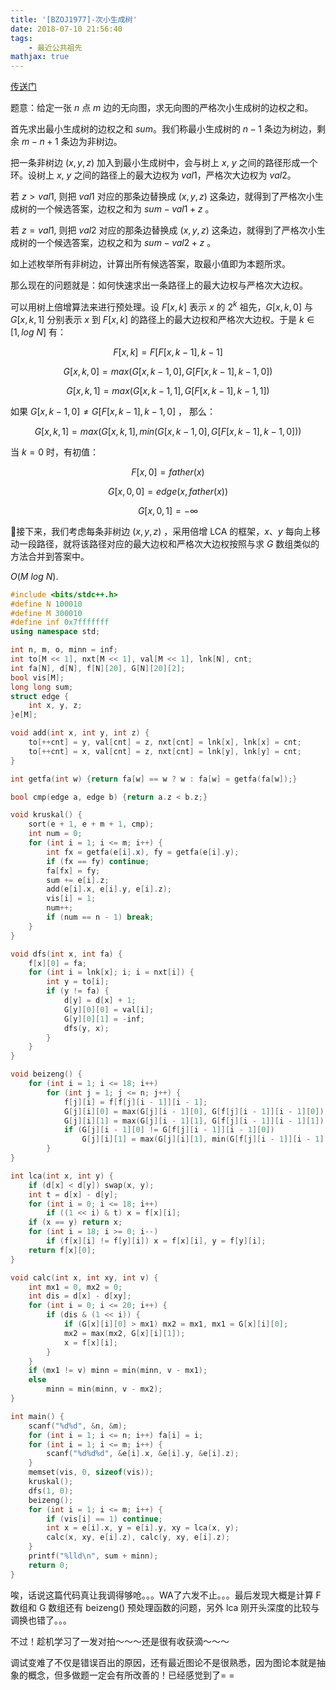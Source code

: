 ```yaml
---
title: '[BZOJ1977]-次小生成树'
date: 2018-07-10 21:56:40
tags: 
    - 最近公共祖先
mathjax: true
---
```


[传送门](https://vjudge.net/problem/HYSBZ-1977)

题意：给定一张 $n$ 点 $m$ 边的无向图，求无向图的严格次小生成树的边权之和。

首先求出最小生成树的边权之和 $sum$。我们称最小生成树的 $n - 1$ 条边为树边，剩余 $m - n + 1$ 条边为非树边。

把一条非树边 $(x, y, z)$ 加入到最小生成树中，会与树上 $x$, $y$ 之间的路径形成一个环。设树上 $x$, $y$ 之间的路径上的最大边权为 $val1$，严格次大边权为 $val2$。

若 $z > val1$, 则把 $val1$ 对应的那条边替换成 $(x, y, z)$ 这条边，就得到了严格次小生成树的一个候选答案，边权之和为 $sum - val1 + z$ 。

若 $z = val1$, 则把 $val2$ 对应的那条边替换成 $(x, y, z)$ 这条边，就得到了严格次小生成树的一个候选答案，边权之和为 $sum - val2 + z$ 。

如上述枚举所有非树边，计算出所有候选答案，取最小值即为本题所求。

那么现在的问题就是：如何快速求出一条路径上的最大边权与严格次大边权。

可以用树上倍增算法来进行预处理。设 $F[x, k]$ 表示 $x$ 的 $2^k$ 祖先，$G[x, k, 0]$ 与 $G[x, k, 1]$ 分别表示 $x$ 到 $F[x, k]$ 的路径上的最大边权和严格次大边权。于是 $k \in [1, log\ N]$ 有：

$$F[x, k] = F[F[x, k - 1], k - 1]$$

$$G[x, k, 0] = max(G[x, k - 1, 0], G[F[x, k - 1], k - 1, 0])$$

$$G[x, k, 1] = max(G[x, k - 1, 1], G[F[x, k - 1], k - 1, 1])$$

如果 $G[x, k - 1, 0] \neq G[F[x, k - 1], k - 1, 0]$ ， 那么：

$$G[x, k, 1] = max(G[x, k, 1], min(G[x, k - 1, 0], G[F[x, k - 1], k - 1, 0]))$$

当 $k = 0$ 时，有初值：

$$F[x, 0] = father(x)$$

$$G[x, 0, 0] = edge(x, father(x))$$

$$G[x, 0, 1] = -\infty$$

接下来，我们考虑每条非树边 $(x, y, z)$ ，采用倍增 LCA 的框架，$x$、$y$ 每向上移动一段路径，就将该路径对应的最大边权和严格次大边权按照与求 $G$ 数组类似的方法合并到答案中。

$O(M\ log\ N)$.

``` c++
#include <bits/stdc++.h>
#define N 100010
#define M 300010
#define inf 0x7fffffff
using namespace std;

int n, m, o, minn = inf;
int to[M << 1], nxt[M << 1], val[M << 1], lnk[N], cnt;
int fa[N], d[N], f[N][20], G[N][20][2];
bool vis[M];
long long sum;
struct edge {
    int x, y, z;
}e[M];

void add(int x, int y, int z) {
    to[++cnt] = y, val[cnt] = z, nxt[cnt] = lnk[x], lnk[x] = cnt;
    to[++cnt] = x, val[cnt] = z, nxt[cnt] = lnk[y], lnk[y] = cnt;
}

int getfa(int w) {return fa[w] == w ? w : fa[w] = getfa(fa[w]);}

bool cmp(edge a, edge b) {return a.z < b.z;}

void kruskal() {
    sort(e + 1, e + m + 1, cmp);
    int num = 0;
    for (int i = 1; i <= m; i++) {
        int fx = getfa(e[i].x), fy = getfa(e[i].y);
        if (fx == fy) continue;
        fa[fx] = fy;
        sum += e[i].z;
        add(e[i].x, e[i].y, e[i].z);
        vis[i] = 1;
        num++;
        if (num == n - 1) break;
    }
}

void dfs(int x, int fa) {
    f[x][0] = fa;
    for (int i = lnk[x]; i; i = nxt[i]) {
        int y = to[i];
        if (y != fa) {
            d[y] = d[x] + 1;
            G[y][0][0] = val[i];
            G[y][0][1] = -inf;
            dfs(y, x);
        }
    }
}

void beizeng() {
    for (int i = 1; i <= 18; i++)
        for (int j = 1; j <= n; j++) {
            f[j][i] = f[f[j][i - 1]][i - 1];
            G[j][i][0] = max(G[j][i - 1][0], G[f[j][i - 1]][i - 1][0]);
            G[j][i][1] = max(G[j][i - 1][1], G[f[j][i - 1]][i - 1][1]);
            if (G[j][i - 1][0] != G[f[j][i - 1]][i - 1][0])
                G[j][i][1] = max(G[j][i][1], min(G[f[j][i - 1]][i - 1][0], G[j][i - 1][0]));
        }
}

int lca(int x, int y) {
    if (d[x] < d[y]) swap(x, y);
    int t = d[x] - d[y];
    for (int i = 0; i <= 18; i++)
        if ((1 << i) & t) x = f[x][i];
    if (x == y) return x;
    for (int i = 18; i >= 0; i--)
        if (f[x][i] != f[y][i]) x = f[x][i], y = f[y][i];
    return f[x][0];
}

void calc(int x, int xy, int v) {
    int mx1 = 0, mx2 = 0;
    int dis = d[x] - d[xy];
    for (int i = 0; i <= 20; i++) {
        if (dis & (1 << i)) {
            if (G[x][i][0] > mx1) mx2 = mx1, mx1 = G[x][i][0];
            mx2 = max(mx2, G[x][i][1]);
            x = f[x][i];
        }
    }
    if (mx1 != v) minn = min(minn, v - mx1);
    else
        minn = min(minn, v - mx2);
}

int main() {
    scanf("%d%d", &n, &m);
    for (int i = 1; i <= n; i++) fa[i] = i;
    for (int i = 1; i <= m; i++) {
        scanf("%d%d%d", &e[i].x, &e[i].y, &e[i].z);
    }
    memset(vis, 0, sizeof(vis));
    kruskal();
    dfs(1, 0);
    beizeng();
    for (int i = 1; i <= m; i++) {
        if (vis[i] == 1) continue;
        int x = e[i].x, y = e[i].y, xy = lca(x, y);
        calc(x, xy, e[i].z), calc(y, xy, e[i].z);
    }
    printf("%lld\n", sum + minn);
    return 0;
}
```

唉，话说这篇代码真让我调得够呛。。。WA了六发不止。。。最后发现大概是计算 F 数组和 G 数组还有 beizeng() 预处理函数的问题，另外 lca 刚开头深度的比较与调换也错了。。。

不过！趁机学习了一发对拍～～～还是很有收获滴～～～

调试变难了不仅是错误百出的原因，还有最近图论不是很熟悉，因为图论本就是抽象的概念，但多做题一定会有所改善的！已经感觉到了= =